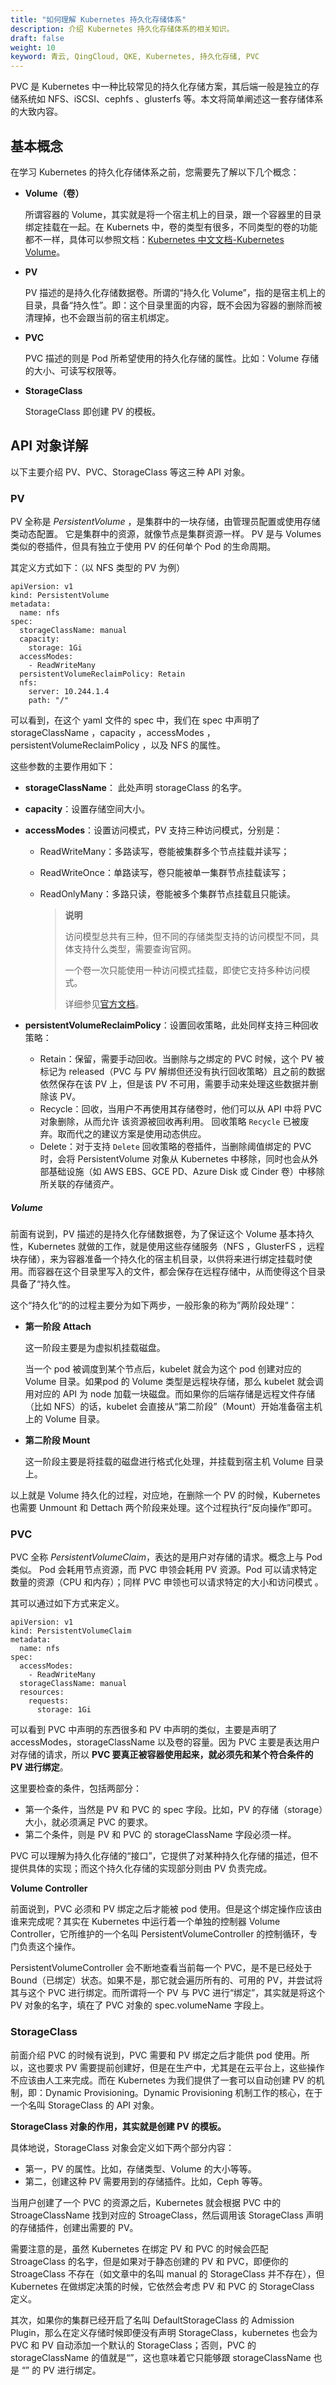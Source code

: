 ```yaml
---
title: "如何理解 Kubernetes 持久化存储体系"
description: 介绍 Kubernetes 持久化存储体系的相关知识。
draft: false
weight: 10
keyword: 青云, QingCloud, QKE, Kubernetes, 持久化存储, PVC
---
```


PVC 是 Kubernetes 中一种比较常见的持久化存储方案，其后端一般是独立的存储系统如 NFS、iSCSI、cephfs 、glusterfs 等。本文将简单阐述这一套存储体系的大致内容。


## 基本概念

在学习 Kubernetes 的持久化存储体系之前，您需要先了解以下几个概念：

- **Volume（卷）** 

  


  所谓容器的 Volume，其实就是将一个宿主机上的目录，跟一个容器里的目录绑定挂载在一起。在 Kubernets 中，卷的类型有很多，不同类型的卷的功能都不一样，具体可以参照文档：[Kubernetes 中文文档-Kubernetes Volume](http://docs.kubernetes.org.cn/429.html#i)。


- **PV** 

  PV 描述的是持久化存储数据卷。所谓的“持久化 Volume”，指的是宿主机上的目录，具备“持久性”。即：这个目录里面的内容，既不会因为容器的删除而被清理掉，也不会跟当前的宿主机绑定。

- **PVC**

  PVC 描述的则是 Pod 所希望使用的持久化存储的属性。比如：Volume 存储的大小、可读写权限等。

- **StorageClass** 

  StorageClass 即创建 PV 的模板。

##  API 对象详解

以下主要介绍 PV、PVC、StorageClass 等这三种 API 对象。

### PV

PV 全称是 *PersistentVolume* ，是集群中的一块存储，由管理员配置或使用存储类动态配置。 它是集群中的资源，就像节点是集群资源一样。 PV 是与 Volumes 类似的卷插件，但具有独立于使用 PV 的任何单个 Pod 的生命周期。

其定义方式如下：（以 NFS 类型的 PV 为例）

```
apiVersion: v1
kind: PersistentVolume
metadata: 
  name: nfs
spec: 
  storageClassName: manual
  capacity:
    storage: 1Gi
  accessModes:
    - ReadWriteMany
  persistentVolumeReclaimPolicy: Retain
  nfs:
    server: 10.244.1.4
    path: "/"
```

可以看到，在这个 yaml 文件的 spec 中，我们在 spec 中声明了 storageClassName ，capacity ，accessModes ，persistentVolumeReclaimPolicy ，以及 NFS 的属性。

这些参数的主要作用如下：

- **storageClassName**： 此处声明 storageClass 的名字。

- **capacity**：设置存储空间大小。

- **accessModes**：设置访问模式，PV 支持三种访问模式，分别是：

  - ReadWriteMany：多路读写，卷能被集群多个节点挂载并读写；

  - ReadWriteOnce：单路读写，卷只能被单一集群节点挂载读写；

  - ReadOnlyMany：多路只读，卷能被多个集群节点挂载且只能读。

    > **说明**
    >
    > 访问模型总共有三种，但不同的存储类型支持的访问模型不同，具体支持什么类型，需要查询官网。
    >
    > 一个卷一次只能使用一种访问模式挂载，即使它支持多种访问模式。
    >
    > 详细参见[官方文档](https://kubernetes.io/docs/concepts/storage/persistent-volumes/#access-modes)。


- **persistentVolumeReclaimPolicy**：设置回收策略，此处同样支持三种回收策略：
  - Retain：保留，需要手动回收。当删除与之绑定的 PVC 时候，这个 PV 被标记为 released（PVC 与 PV 解绑但还没有执行回收策略）且之前的数据依然保存在该 PV 上，但是该 PV 不可用，需要手动来处理这些数据并删除该 PV。
  - Recycle：回收，当用户不再使用其存储卷时，他们可以从 API 中将 PVC 对象删除，从而允许 该资源被回收再利用。 回收策略 `Recycle` 已被废弃。取而代之的建议方案是使用动态供应。
  - Delete：对于支持 `Delete` 回收策略的卷插件，当删除阈值绑定的 PVC 时，会将 PersistentVolume 对象从 Kubernetes 中移除，同时也会从外部基础设施（如 AWS EBS、GCE PD、Azure Disk 或 Cinder 卷）中移除所关联的存储资产。

##### Volume

前面有说到，PV 描述的是持久化存储数据卷，为了保证这个 Volume 基本持久性，Kubernetes 就做的工作，就是使用这些存储服务（NFS ，GlusterFS ，远程块存储），来为容器准备一个持久化的宿主机目录，以供将来进行绑定挂载时使用。而容器在这个目录里写入的文件，都会保存在远程存储中，从而使得这个目录具备了“持久性。

这个“持久化“的的过程主要分为如下两步，一般形象的称为”两阶段处理“：

- **第一阶段**  **Attach**

  这一阶段主要是为虚拟机挂载磁盘。

  当一个 pod 被调度到某个节点后，kubelet 就会为这个 pod 创建对应的 Volume 目录。如果pod 的 Volume 类型是远程块存储，那么 kubelet 就会调用对应的 API 为 node 加载一块磁盘。而如果你的后端存储是远程文件存储（比如 NFS）的话，kubelet 会直接从“第二阶段”（Mount）开始准备宿主机上的 Volume 目录。

- **第二阶段 Mount**

    这一阶段主要是将挂载的磁盘进行格式化处理，并挂载到宿主机 Volume 目录上。

以上就是 Volume 持久化的过程，对应地，在删除一个 PV 的时候，Kubernetes 也需要 Unmount 和 Dettach 两个阶段来处理。这个过程执行“反向操作”即可。

### PVC

PVC 全称 *PersistentVolumeClaim*，表达的是用户对存储的请求。概念上与 Pod 类似。 Pod 会耗用节点资源，而 PVC 申领会耗用 PV 资源。Pod 可以请求特定数量的资源（CPU 和内存）；同样 PVC 申领也可以请求特定的大小和访问模式 。

其可以通过如下方式来定义。

```
apiVersion: v1
kind: PersistentVolumeClaim
metadata:
  name: nfs
spec:
  accessModes:
    - ReadWriteMany
  storageClassName: manual
  resources:
    requests:
      storage: 1Gi
```

可以看到 PVC 中声明的东西很多和 PV 中声明的类似，主要是声明了 accessModes，storageClassName 以及卷的容量。因为 PVC 主要是表达用户对存储的请求，所以 **PVC 要真正被容器使用起来，就必须先和某个符合条件的 PV 进行绑定**。

这里要检查的条件，包括两部分：

- 第一个条件，当然是 PV 和 PVC 的 spec 字段。比如，PV 的存储（storage）大小，就必须满足 PVC 的要求。
- 第二个条件，则是 PV 和 PVC 的 storageClassName 字段必须一样。

PVC 可以理解为持久化存储的“接口”，它提供了对某种持久化存储的描述，但不提供具体的实现；而这个持久化存储的实现部分则由 PV 负责完成。

**Volume Controller**

前面说到，PVC 必须和 PV 绑定之后才能被 pod 使用。但是这个绑定操作应该由谁来完成呢？其实在 Kubernetes 中运行着一个单独的控制器 Volume Controller，它所维护的一个名叫 PersistentVolumeController 的控制循环，专门负责这个操作。

PersistentVolumeController 会不断地查看当前每一个 PVC，是不是已经处于 Bound（已绑定）状态。如果不是，那它就会遍历所有的、可用的 PV，并尝试将其与这个 PVC 进行绑定。而所谓将一个 PV 与 PVC 进行“绑定”，其实就是将这个 PV 对象的名字，填在了 PVC 对象的 spec.volumeName 字段上。

### StorageClass 

前面介绍 PVC 的时候有说到，PVC 需要和 PV 绑定之后才能供 pod 使用。所以，这也要求 PV 需要提前创建好，但是在生产中，尤其是在云平台上，这些操作不应该由人工来完成。而在 Kubernetes 为我们提供了一套可以自动创建 PV 的机制，即：Dynamic Provisioning。Dynamic Provisioning 机制工作的核心，在于一个名叫 StorageClass 的 API 对象。

**StorageClass 对象的作用，其实就是创建 PV 的模板。**

具体地说，StorageClass 对象会定义如下两个部分内容：

- 第一，PV 的属性。比如，存储类型、Volume 的大小等等。
- 第二，创建这种 PV 需要用到的存储插件。比如，Ceph 等等。

当用户创建了一个 PVC 的资源之后，Kubernetes 就会根据 PVC 中的 StroageClassName 找到对应的 StroageClass，然后调用该 StorageClass 声明的存储插件，创建出需要的 PV。

需要注意的是，虽然 Kubernetes 在绑定 PV 和 PVC 的时候会匹配 StroageClass 的名字，但是如果对于静态创建的 PV 和 PVC，即便你的 StroageClass 不存在（如文章中的名叫 manual 的 StorageClass 并不存在），但 Kubernetes 在做绑定决策的时候，它依然会考虑 PV 和 PVC 的 StorageClass 定义。

其次，如果你的集群已经开启了名叫 DefaultStorageClass 的 Admission Plugin，那么在定义存储时候即便没有声明 StorageClass，kubernetes 也会为 PVC 和 PV 自动添加一个默认的 StorageClass；否则，PVC 的 storageClassName 的值就是“”，这也意味着它只能够跟 storageClassName 也是 “” 的 PV 进行绑定。

